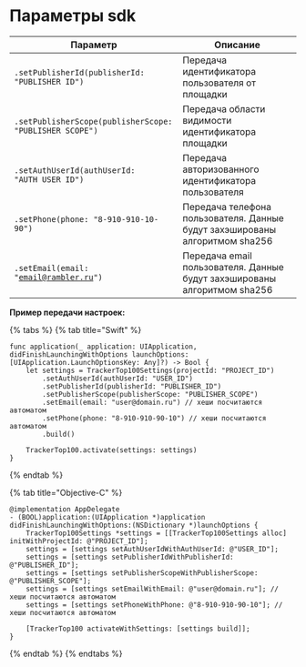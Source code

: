 # Параметры sdk

| Параметр                                                                      | Описание                                                                     |
| ----------------------------------------------------------------------------- | ---------------------------------------------------------------------------- |
| <pre><code>.setPublisherId(publisherId: "PUBLISHER_ID")</code></pre>          | Передача идентификатора пользователя от площадки                             |
| <pre><code>.setPublisherScope(publisherScope: "PUBLISHER_SCOPE")</code></pre> | Передача области видимости идентификатора площадки                           |
| <pre><code>.setAuthUserId(authUserId: "AUTH_USER_ID")</code></pre>            | Передача авторизованного идентификатора пользователя                         |
| <pre><code>.setPhone(phone: "8-910-910-10-90")</code></pre>                   | Передача телефона пользователя.  Данные будут захэшированы алгоритмом sha256 |
| <pre><code>.setEmail(email: "email@rambler.ru")</code></pre>                  | Передача email пользователя. Данные будут захэшированы алгоритмом sha256     |

**Пример передачи настроек:**

{% tabs %}
{% tab title="Swift" %}
```
func application(_ application: UIApplication, didFinishLaunchingWithOptions launchOptions: [UIApplication.LaunchOptionsKey: Any]?) -> Bool {
    let settings = TrackerTop100Settings(projectId: "PROJECT_ID")
        .setAuthUserId(authUserId: "USER_ID")
        .setPublisherId(publisherId: "PUBLISHER_ID")
        .setPublisherScope(publisherScope: "PUBLISHER_SCOPE")
        .setEmail(email: "user@domain.ru") // хеши посчитаются автоматом
        .setPhone(phone: "8-910-910-90-10") // хеши посчитаются автоматом
        .build()

    TrackerTop100.activate(settings: settings)
}
```
{% endtab %}

{% tab title="Objective-C" %}
```
@implementation AppDelegate
- (BOOL)application:(UIApplication *)application didFinishLaunchingWithOptions:(NSDictionary *)launchOptions {
    TrackerTop100Settings *settings = [[TrackerTop100Settings alloc] initWithProjectId: @"PROJECT_ID"];
    settings = [settings setAuthUserIdWithAuthUserId: @"USER_ID"];
    settings = [settings setPublisherIdWithPublisherId: @"PUBLISHER_ID"];
    settings = [settings setPublisherScopeWithPublisherScope: @"PUBLISHER_SCOPE"];
    settings = [settings setEmailWithEmail: @"user@domain.ru"]; // хеши посчитаются автоматом
    settings = [settings setPhoneWithPhone: @"8-910-910-90-10"]; // хеши посчитаются автоматом
    
    [TrackerTop100 activateWithSettings: [settings build]];
}
```
{% endtab %}
{% endtabs %}
